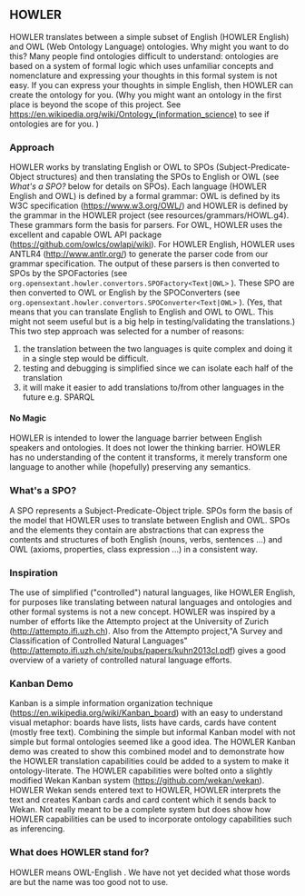  
## HOWLER
 
 HOWLER translates between a simple subset of English (HOWLER English) and OWL (Web Ontology Language) ontologies. Why might you want to do this? Many people find ontologies difficult to understand: ontologies are based on a system of formal logic which uses unfamiliar concepts and nomenclature and expressing your thoughts in this formal system is not easy. If you can express your thoughts in simple English, then HOWLER can create the ontology for you. (Why you might want an ontology in the first place is beyond the scope of this project. See https://en.wikipedia.org/wiki/Ontology_(information_science) to see if ontologies are for you. )
 
### Approach
 HOWLER works by translating English or OWL to SPOs (Subject-Predicate-Object structures) and then translating the SPOs to English or OWL (see *What's a SPO?* below for details on SPOs). Each language (HOWLER English and OWL) is defined by a formal grammar: OWL is defined by its W3C specification (https://www.w3.org/OWL/) and HOWLER is defined by the grammar in the HOWLER project (see resources/grammars/HOWL.g4). These grammars form the basis for parsers. For OWL, HOWLER uses the excellent and capable OWL API package (https://github.com/owlcs/owlapi/wiki). For HOWLER English, HOWLER uses ANTLR4 (http://www.antlr.org/) to generate the parser code from our grammar specification. The output of these parsers is then converted to SPOs by the SPOFactories (see `org.opensextant.howler.convertors.SPOFactory<Text|OWL>` ). These SPO are then converted to OWL or English by the SPOConverters (see `org.opensextant.howler.convertors.SPOConverter<Text|OWL>` ). (Yes, that means that you can translate English to English and OWL to OWL. This might not seem useful but is a big help in testing/validating the translations.) This two step approach was selected for a number of reasons:

1. the translation between the two languages is quite complex and doing it in a single step would be difficult.
2. testing and debugging is simplified since we can isolate each half of the translation
3. it will make it easier to add translations to/from other languages in the future e.g. SPARQL

#### No Magic
 HOWLER is intended to lower the language barrier between English speakers and ontologies. It does not lower the thinking barrier. HOWLER has no understanding of the content it transforms, it merely transform one language to another while (hopefully) preserving any semantics.
 
### What's a SPO?
A SPO represents a Subject-Predicate-Object triple. SPOs form the basis of the model that HOWLER uses to translate between English and OWL. SPOs and the elements they contain are abstractions that can express the contents and structures of both English (nouns, verbs, sentences ...) and OWL (axioms, properties, class expression ...) in a consistent way.

### Inspiration
 The use of simplified ("controlled") natural languages, like HOWLER English, for purposes like translating between natural languages and ontologies and other formal systems is not a new concept. HOWLER was inspired by a number of efforts like the Attempto project at the University of Zurich (http://attempto.ifi.uzh.ch).
 Also from the Attempto project,"A Survey and Classification of Controlled Natural Languages" (http://attempto.ifi.uzh.ch/site/pubs/papers/kuhn2013cl.pdf) gives a good overview of a variety of controlled natural language efforts.
 
### Kanban Demo 
Kanban is a simple information organization technique (https://en.wikipedia.org/wiki/Kanban_board) with an easy to understand visual metaphor: boards have lists, lists have cards, cards have content (mostly free text). Combining the simple but informal Kanban model with not simple but formal ontologies seemed like a good idea.  The HOWLER Kanban demo was created to show this combined model and to demonstrate how the HOWLER translation capabilities could be added to a system to make it ontology-literate. The HOWLER capabilities were bolted onto a slightly modified Wekan Kanban system (https://github.com/wekan/wekan). HOWLER Wekan sends entered text to HOWLER, HOWLER interprets the text and creates Kanban cards and card content which it sends back to Wekan. Not really meant to be a complete system but does show how HOWLER capabilities can be used to incorporate ontology capabilities such as inferencing.
 
### What does HOWLER stand for?
 HOWLER means <Some word beginning with H> OWL-English <some word beginning with R>. We have not yet decided what those words are but the name was too good not to use.